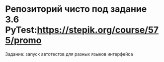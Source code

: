# Репозиторий чисто под задание 3.6 PyTest:https://stepik.org/course/575/promo
Задание: запуск автотестов для разных языков интерфейса
